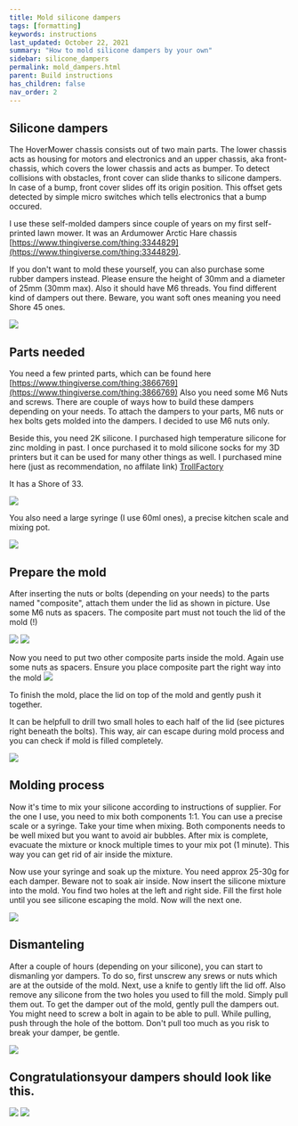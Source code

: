 ```yaml
---
title: Mold silicone dampers
tags: [formatting]
keywords: instructions
last_updated: October 22, 2021
summary: "How to mold silicone dampers by your own"
sidebar: silicone_dampers
permalink: mold_dampers.html
parent: Build instructions
has_children: false
nav_order: 2
---
```

## Silicone dampers
The HoverMower chassis consists out of two main parts. The lower chassis acts as housing for motors and electronics and an upper chassis, aka front-chassis, which
covers the lower chassis and acts as bumper. To detect collisions with obstacles, front cover can slide thanks to silicone dampers. In case of a bump, front cover 
slides off its origin position. This offset gets detected by simple micro switches which tells electronics that a bump occured.

I use these self-molded dampers since couple of years on my first self-printed lawn mower. It was an Ardumower Arctic Hare chassis [https://www.thingiverse.com/thing:3344829](https://www.thingiverse.com/thing:3344829).

If you don't want to mold these yourself, you can also purchase some rubber dampers instead. Please ensure the height of 30mm and a diameter of 25mm (30mm max). Also
it should have M6 threads. You find different kind of dampers out there. Beware, you want soft ones meaning you need Shore 45 ones.

![](/images/damper_1.jpg)

## Parts needed
You need a few printed parts, which can be found here [https://www.thingiverse.com/thing:3866769](https://www.thingiverse.com/thing:3866769)
Also you need some M6 Nuts and screws. There are couple of ways how to build these dampers depending on your needs. To attach the dampers to your parts, M6 nuts
or hex bolts gets molded into the dampers. I decided to use M6 nuts only.

Beside this, you need 2K silicone. I purchased high temperature silicone for zinc molding in past. I once purchased it to mold silicone socks for my 3D printers
but it can be used for many other things as well. I purchased mine here (just as recommendation, no affilate link) [TrollFactory](https://trollfactory.de/produkte/silikon-kautschuk/haertegrad-shore/mittel-shore-a26-45/7039/tfc-troll-factory-silikon-kautschuk-typ-3-hb-zinnguss-hitzebestaendig-rtv-1-1)

It has a Shore of 33.

![](/render/damper_parts.png)

You also need a large syringe (I use 60ml ones), a precise kitchen scale and mixing pot.

![](/images/damper_mold_1.png)

## Prepare the mold
After inserting the nuts or bolts (depending on your needs) to the parts named "composite", attach them under the lid as shown in picture.
Use some M6 nuts as spacers. The composite part must not touch the lid of the mold (!)

![](/images/damper_prepare_1.jpg)
![](/images/damper_prepare_2.jpg)

Now you need to put two other composite parts inside the mold. Again use some nuts as spacers. Ensure you place composite part the right way into the mold
![](/images/damper_prepare_3.jpg)

To finish the mold, place the lid on top of the mold and gently push it together.

It can be helpfull to drill two small holes to each half of the lid (see pictures right beneath the bolts). This way, air can escape during mold process and you can check if mold is filled completely.

![](/images/damper_prepare_4.jpg)

## Molding process
Now it's time to mix your silicone according to instructions of supplier. For the one I use, you need to mix both components 1:1. You can use a precise scale or a syringe.
Take your time when mixing. Both components needs to be well mixed but you want to avoid air bubbles. After mix is complete, evacuate the mixture or knock multiple times
to your mix pot (1 minute). This way you can get rid of air inside the mixture.

Now use your syringe and soak up the mixture. You need approx 25-30g for each damper. Beware not to soak air inside. Now insert the silicone mixture 
into the mold. You find two holes at the left and right side. Fill the first hole until you see silicone escaping the mold. Now will the next one.

![](/images/damper_mold_2.jpg)

## Dismanteling
After a couple of hours (depending on your silicone), you can start to dismanling yor dampers. To do so, first unscrew any srews or nuts which are at the outside of the mold.
Next, use a knife to gently lift the lid off. Also remove any silicone from the two holes you used to fill the mold. Simply pull them out.
To get the damper out of the mold, gently pull the dampers out. You might need to screw a bolt in again to be able to pull.
While pulling, push through the hole of the bottom. Don't pull too much as you risk to break your damper, be gentle.

![](/images/damper_mold_3.jpg)

## Congratulationsyour dampers should look like this.
![](/images/damper_1.jpg)
![](/images/damper_2.jpg)